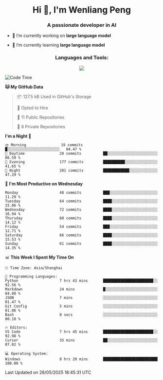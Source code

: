 <h1 align="center">Hi 👋, I'm Wenliang Peng</h1>
<h3 align="center">A passionate developer in AI</h3>

- 🔭 I’m currently working on **large language model**

- 🌱 I’m currently learning **large language model**

<!-- <h3 align="left">Connect with me:</h3> -->
<!-- <p align="left">
</p> -->

<h3 align="center">Languages and Tools:</h3>
<p align="center">
  <a href="https://skillicons.dev">
    <img src="https://skillicons.dev/icons?i=cpp,ros,docker,azure,git,linux,py,pytorch,cmake,githubactions,powershell,md&perline=6" />
  </a>
</p>


<!-- <p><img align="center" src="https://github-readme-stats.vercel.app/api/top-langs?username=bpwl0121&show_icons=true&locale=en&layout=compact" alt="bpwl0121" /></p> -->

<!-- <p><img align="center" src="https://github-readme-streak-stats.herokuapp.com/?user=bpwl0121&" alt="bpwl0121" /></p> -->

<!--START_SECTION:waka-->
![Code Time](http://img.shields.io/badge/Code%20Time-258%20hrs%2027%20mins-blue)

**🐱 My GitHub Data** 

> 📦 127.5 kB Used in GitHub's Storage 
 > 
> 💼 Opted to Hire
 > 
> 📜 11 Public Repositories 
 > 
> 🔑 8 Private Repositories 
 > 
**I'm a Night 🦉** 

```text
🌞 Morning                19 commits          █░░░░░░░░░░░░░░░░░░░░░░░░   04.47 % 
🌆 Daytime                28 commits          ██░░░░░░░░░░░░░░░░░░░░░░░   06.59 % 
🌃 Evening                177 commits         ██████████░░░░░░░░░░░░░░░   41.65 % 
🌙 Night                  201 commits         ████████████░░░░░░░░░░░░░   47.29 % 
```
📅 **I'm Most Productive on Wednesday** 

```text
Monday                   48 commits          ███░░░░░░░░░░░░░░░░░░░░░░   11.29 % 
Tuesday                  64 commits          ████░░░░░░░░░░░░░░░░░░░░░   15.06 % 
Wednesday                72 commits          ████░░░░░░░░░░░░░░░░░░░░░   16.94 % 
Thursday                 60 commits          ████░░░░░░░░░░░░░░░░░░░░░   14.12 % 
Friday                   54 commits          ███░░░░░░░░░░░░░░░░░░░░░░   12.71 % 
Saturday                 66 commits          ████░░░░░░░░░░░░░░░░░░░░░   15.53 % 
Sunday                   61 commits          ████░░░░░░░░░░░░░░░░░░░░░   14.35 % 
```


📊 **This Week I Spent My Time On** 

```text
🕑︎ Time Zone: Asia/Shanghai

💬 Programming Languages: 
Python                   7 hrs 43 mins       ███████████████████████░░   92.56 % 
Markdown                 24 mins             █░░░░░░░░░░░░░░░░░░░░░░░░   04.80 % 
JSON                     7 mins              ░░░░░░░░░░░░░░░░░░░░░░░░░   01.47 % 
Git Config               5 mins              ░░░░░░░░░░░░░░░░░░░░░░░░░   01.06 % 
Bash                     0 secs              ░░░░░░░░░░░░░░░░░░░░░░░░░   00.10 % 

🔥 Editors: 
VS Code                  7 hrs 45 mins       ███████████████████████░░   92.98 % 
Cursor                   35 mins             ██░░░░░░░░░░░░░░░░░░░░░░░   07.02 % 

💻 Operating System: 
Windows                  8 hrs 20 mins       █████████████████████████   100.00 % 
```


 Last Updated on 28/05/2025 18:45:31 UTC
<!--END_SECTION:waka-->
